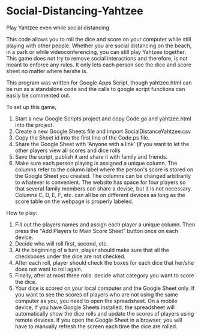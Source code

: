 # Social-Distancing-Yahtzee
Play Yahtzee even while social distancing

This code allows you to roll the dice and score on your computer while still playing with other people.  Whether you are social
distancing on the beach, in a park or while videoconferencing, you can still play Yahtzee together.  This game does not try to remove
social interactions and therefore, is not meant to enforce any rules.  It only lets each person see the dice and score sheet no matter
where he/she is.

This program was written for Google Apps Script, though yahtzee.html can be run as a standalone code and the calls to google script 
functions can easily be commented out.

To set up this game,
  1. Start a new Google Scripts project and copy Code.ga and yahtzee.html into the project.
  2. Create a new Google Sheets file and import SocialDistanceYahtzee.csv
  3. Copy the Sheet id into the first line of the Code.ps file. 
  4. Share the Google Sheet with 'Anyone with a link' (if you want to let the other players view all scores and dice rolls
  5. Save the script, publish it and share it with family and friends.
  6. Make sure each person playing is assigned a unique column.  The columns refer to the column label where the person's score
     is stored on the Google Sheet you created.  The columns can be changed arbitrarily to whatever is convenient.  The website has
     space for four players so that several family members can share a devise, but it is not necessary.  Columns C, D, E, F, etc. can
     all be on different devices as long as the score table on the webpage is properly labeled.

How to play:
1.  Fill out the players names and assign each player a unique column.  Then press the "Add Players to Main Score Sheet" button once on each device.
2.  Decide who will roll first, second, etc.
3.  At the beginning of a turn, player should make sure that all the checkboxes under the dice are not checked.
4.  After each roll, player should check the boxes for each dice that her/she does not want to roll again.
5.  Finally, after at most three rolls. decide what category you want to score the dice.
6.  Your dice is scored on your local computer and the Google Sheet only.  If you want to see the scores of players who are not using the same computer as you, you need to open the spreadsheet.  On a mobile device, if you have Google Sheets installed, the spreadsheet will automatically show the dice rolls and update the scores of players using remote devices.  If you open the Google Sheet in a browser, you will have to manually refresh the screen each time the dice are rolled.

